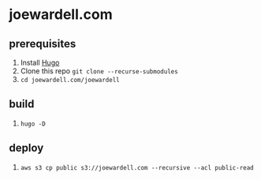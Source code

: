 # joewardell.com

## prerequisites

1. Install [Hugo](https://gohugo.io/getting-started/quick-start/)
1. Clone this repo `git clone --recurse-submodules`
1. `cd joewardell.com/joewardell`

## build

1. `hugo -D`

## deploy

1. `aws s3 cp public s3://joewardell.com --recursive --acl public-read`

